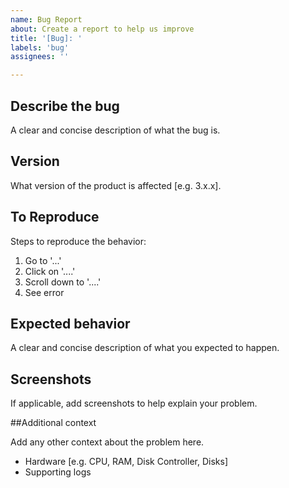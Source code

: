 ```yaml
---
name: Bug Report
about: Create a report to help us improve
title: '[Bug]: '
labels: 'bug'
assignees: ''

---
```


## Describe the bug

A clear and concise description of what the bug is.

## Version 

What version of the product is affected [e.g. 3.x.x].

## To Reproduce

Steps to reproduce the behavior:
1. Go to '...'
2. Click on '....'
3. Scroll down to '....'
4. See error

## Expected behavior

A clear and concise description of what you expected to happen.

## Screenshots

If applicable, add screenshots to help explain your problem.

##Additional context

Add any other context about the problem here.
- Hardware [e.g. CPU, RAM, Disk Controller, Disks]
- Supporting logs
